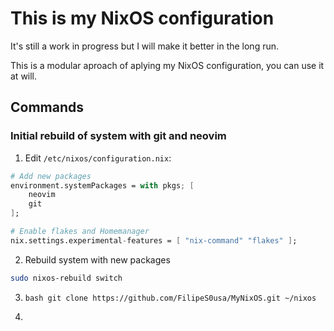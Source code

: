 # This is my NixOS configuration

It's still a work in progress but I will make it better in the long run.

This is a modular aproach of aplying my NixOS configuration, you can use it at will.

## Commands

### Initial rebuild of system with git and neovim

1. Edit `/etc/nixos/configuration.nix`:
```nix
# Add new packages
environment.systemPackages = with pkgs; [
    neovim
    git
];

# Enable flakes and Homemanager
nix.settings.experimental-features = [ "nix-command" "flakes" ];
```

2. Rebuild system with new packages
```bash
sudo nixos-rebuild switch
```

3. ```bash git clone https://github.com/FilipeS0usa/MyNixOS.git ~/nixos```

4.  






